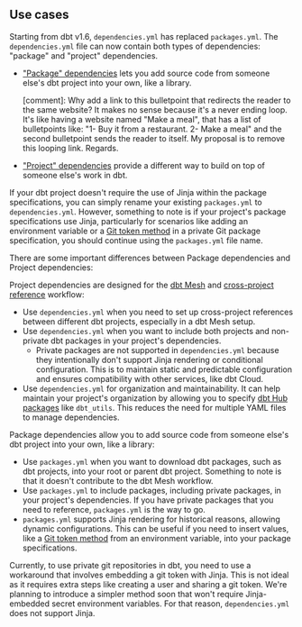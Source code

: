 
## Use cases

Starting from dbt v1.6, `dependencies.yml` has replaced `packages.yml`. The `dependencies.yml` file can now contain both types of dependencies: "package" and "project" dependencies.
- ["Package" dependencies](/docs/build/packages#how-do-i-add-a-package-to-my-project) lets you add source code from someone else's dbt project into your own, like a library.

  [comment]: Why add a link to this bulletpoint that redirects the reader to the same website? It makes no sense because it's a never ending loop. It's like having a website named "Make a meal", that has a list of bulletpoints like: "1- Buy it from a restaurant. 2- Make a meal" and the second bulletpoint sends the reader to itself. My proposal is to remove this looping link. Regards.
- ["Project" dependencies](/docs/collaborate/govern/project-dependencies) provide a different way to build on top of someone else's work in dbt. 

If your dbt project doesn't require the use of Jinja within the package specifications, you can simply rename your existing `packages.yml` to `dependencies.yml`. However, something to note is if your project's package specifications use Jinja, particularly for scenarios like adding an environment variable or a [Git token method](/docs/build/packages#git-token-method) in a private Git package specification, you should continue using the `packages.yml` file name. 

There are some important differences between Package dependencies and Project dependencies:

<Tabs>
<TabItem value="project" label="When to use Project dependencies">

Project dependencies are designed for the [dbt Mesh](/best-practices/how-we-mesh/mesh-1-intro) and [cross-project reference](/docs/collaborate/govern/project-dependencies#how-to-write-cross-project-ref) workflow:

- Use `dependencies.yml` when you need to set up cross-project references between different dbt projects, especially in a dbt Mesh setup.
- Use `dependencies.yml` when you want to include both projects and non-private dbt packages in your project's dependencies. 
  - Private packages are not supported in `dependencies.yml` because they intentionally don't support Jinja rendering or conditional configuration. This is to maintain static and predictable configuration and ensures compatibility with other services, like dbt Cloud.
- Use `dependencies.yml` for organization and maintainability. It can help maintain your project's organization by allowing you to specify [dbt Hub packages](https://hub.getdbt.com/) like `dbt_utils`. This reduces the need for multiple YAML files to manage dependencies.

</TabItem>

<TabItem value="packages" label="When to use Package dependencies">

Package dependencies allow you to add source code from someone else's dbt project into your own, like a library:

- Use `packages.yml` when you want to download dbt packages, such as dbt projects, into your root or parent dbt project. Something to note is that it doesn't contribute to the dbt Mesh workflow.
- Use `packages.yml` to include packages, including private packages, in your project's dependencies. If you have private packages that you need to reference, `packages.yml` is the way to go.
- `packages.yml` supports Jinja rendering for historical reasons, allowing dynamic configurations. This can be useful if you need to insert values, like a [Git token method](/docs/build/packages#git-token-method) from an environment variable, into your package specifications.

Currently, to use private git repositories in dbt, you need to use a workaround that involves embedding a git token with Jinja. This is not ideal as it requires extra steps like creating a user and sharing a git token. We're planning to introduce a simpler method soon that won't require Jinja-embedded secret environment variables. For that reason, `dependencies.yml` does not support Jinja.
</TabItem>
</Tabs>
